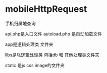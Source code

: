 # mobileHttpRequest
手机归属地查询

api.php是入口文件
autoload.php 是自动加载文件

app是逻辑处理类 文件夹

libs是除逻辑处理类 包括db 和 其他处理类文件夹

static 是js css image的文件夹
